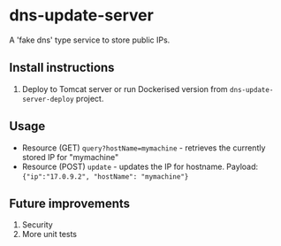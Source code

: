 # dns-update-server
A 'fake dns' type service to store public IPs.

## Install instructions
1. Deploy to Tomcat server or run Dockerised version from `dns-update-server-deploy` project.

## Usage
* Resource (GET) ```query?hostName=mymachine``` - retrieves the currently stored IP for "mymachine"
* Resource (POST) ```update``` - updates the IP for hostname. Payload: ```{"ip":"17.0.9.2", "hostName": "mymachine"}```

## Future improvements
1. Security
2. More unit tests
